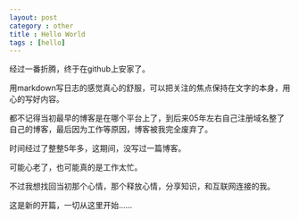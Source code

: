 ```yaml
---
layout: post
category : other
title : Hello World
tags : [hello]
---
```


经过一番折腾，终于在github上安家了。

用markdown写日志的感觉真心的舒服，可以把关注的焦点保持在文字的本身，用心的写好内容。

都不记得当初最早的博客是在哪个平台上了，到后来05年左右自己注册域名整了自己的博客，最后因为工作等原因，博客被我完全废弃了。

时间经过了整整5年多，这期间，没写过一篇博客。

可能心老了，也可能真的是工作太忙。

不过我想找回当初那个心情，那个释放心情，分享知识，和互联网连接的我。

这是新的开篇，一切从这里开始……

